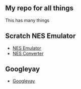 ## My repo for all things

This has many things

## Scratch NES Emulator
- [NES Emulator](https://scratch.mit.edu/projects/960610607/editor/)
- [NES Converter](converter.html)

## Googleyay
- [Googleyay](googleyay.html)
